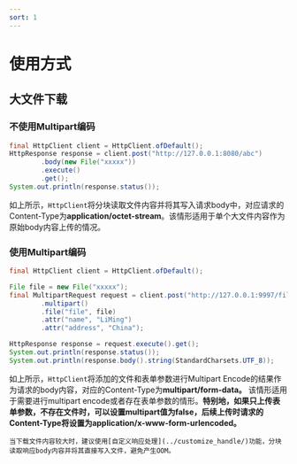 ```yaml
---
sort: 1
---
```


# 使用方式

## 大文件下载

### 不使用Multipart编码
```java
final HttpClient client = HttpClient.ofDefault();
HttpResponse response = client.post("http://127.0.0.1:8080/abc")
        .body(new File("xxxxx"))
        .execute()
        .get();
System.out.println(response.status());
```
如上所示，`HttpClient`将分块读取文件内容并将其写入请求body中，对应请求的Content-Type为**application/octet-stream**。该情形适用于单个大文件内容作为原始body内容上传的情况。

### 使用Multipart编码
```java
final HttpClient client = HttpClient.ofDefault();

File file = new File("xxxxx");
final MultipartRequest request = client.post("http://127.0.0.1:9997/file/upload")
        .multipart()
        .file("file", file)
        .attr("name", "LiMing")
        .attr("address", "China");

HttpResponse response = request.execute().get();
System.out.println(response.status());
System.out.println(response.body().string(StandardCharsets.UTF_8));
```
如上所示，`HttpClient`将添加的文件和表单参数进行Multipart Encode的结果作为请求的body内容，对应的Content-Type为**multipart/form-data。** 该情形适用于需要进行multipart encode或者存在表单参数的情形。**特别地，如果只上传表单参数，不存在文件时，可以设置multipart值为false，后续上传时请求的Content-Type将设置为application/x-www-form-urlencoded。**

```tip
当下载文件内容较大时，建议使用[自定义响应处理](../customize_handle/)功能，分块读取响应body内容并将其直接写入文件，避免产生OOM。
```